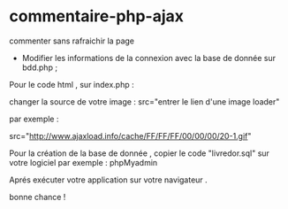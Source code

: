 commentaire-php-ajax
====================

commenter sans rafraichir la page 


 - Modifier les informations de la connexion avec la base de donnée sur bdd.php ;

Pour le code html , sur index.php :

changer la source de votre image : src="entrer le lien d'une image loader"

par exemple :

src="http://www.ajaxload.info/cache/FF/FF/FF/00/00/00/20-1.gif"

Pour la création de la base de donnée , copier le code "livredor.sql" sur votre logiciel par exemple : phpMyadmin

Aprés exécuter votre application sur votre navigateur .

bonne chance !
